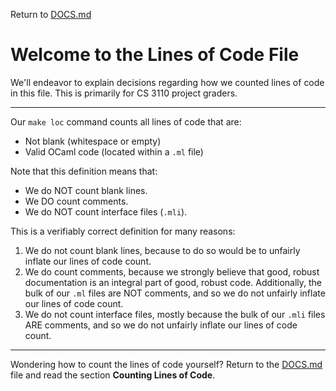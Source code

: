 Return to [DOCS.md](DOCS.md)

# Welcome to the Lines of Code File

We'll endeavor to explain decisions regarding how we counted lines of code in this file. This is primarily for CS 3110 project graders.

---

Our `make loc` command counts all lines of code that are:

-   Not blank (whitespace or empty)
-   Valid OCaml code (located within a `.ml` file)

Note that this definition means that:

-   We do NOT count blank lines.
-   We DO count comments.
-   We do NOT count interface files (`.mli`).

This is a verifiably correct definition for many reasons:

1. We do not count blank lines, because to do so would be to unfairly inflate our lines of code count.
2. We do count comments, because we strongly believe that good, robust documentation is an integral part of good, robust code. Additionally, the bulk of our `.ml` files are NOT comments, and so we do not unfairly inflate our lines of code count.
3. We do not count interface files, mostly because the bulk of our `.mli` files ARE comments, and so we do not unfairly inflate our lines of code count.

---

Wondering how to count the lines of code yourself? Return to the [DOCS.md](DOCS.md) file and read the section **Counting Lines of Code**.
